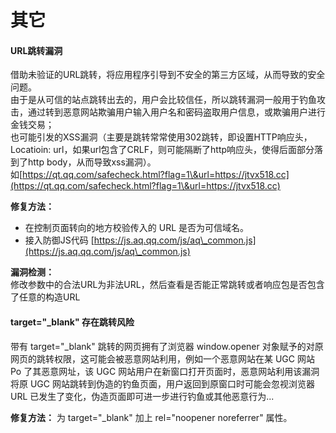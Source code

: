 # 其它



#### URL跳转漏洞 <a href="#url-tiao-zhuan-lou-dong" id="url-tiao-zhuan-lou-dong"></a>

借助未验证的URL跳转，将应用程序引导到不安全的第三方区域，从而导致的安全问题。\
由于是从可信的站点跳转出去的，用户会比较信任，所以跳转漏洞一般用于钓鱼攻击，通过转到恶意网站欺骗用户输入用户名和密码盗取用户信息，或欺骗用户进行金钱交易；\
也可能引发的XSS漏洞（主要是跳转常常使用302跳转，即设置HTTP响应头，Locatioin: url，如果url包含了CRLF，则可能隔断了http响应头，使得后面部分落到了http body，从而导致xss漏洞）。\
如[https://qt.qq.com/safecheck.html?flag=1\&url=https://jtvx518.cc](https://qt.qq.com/safecheck.html?flag=1\&url=https://jtvx518.cc)

**修复方法：**

* 在控制页面转向的地方校验传入的 URL 是否为可信域名。
* 接入防御JS代码 [https://js.aq.qq.com/js/aq\_common.js](https://js.aq.qq.com/js/aq\_common.js)

**漏洞检测：**\
修改参数中的合法URL为非法URL，然后查看是否能正常跳转或者响应包是否包含了任意的构造URL

#### target="\_blank" 存在跳转风险 <a href="#targetblank-cun-zai-tiao-zhuan-feng-xian" id="targetblank-cun-zai-tiao-zhuan-feng-xian"></a>

带有 target="\_blank" 跳转的网页拥有了浏览器 window.opener 对象赋予的对原网页的跳转权限，这可能会被恶意网站利用，例如一个恶意网站在某 UGC 网站 Po 了其恶意网址，该 UGC 网站用户在新窗口打开页面时，恶意网站利用该漏洞将原 UGC 网站跳转到伪造的钓鱼页面，用户返回到原窗口时可能会忽视浏览器 URL 已发生了变化，伪造页面即可进一步进行钓鱼或其他恶意行为...

**修复方法：** 为 target="\_blank" 加上 rel="noopener noreferrer" 属性。
